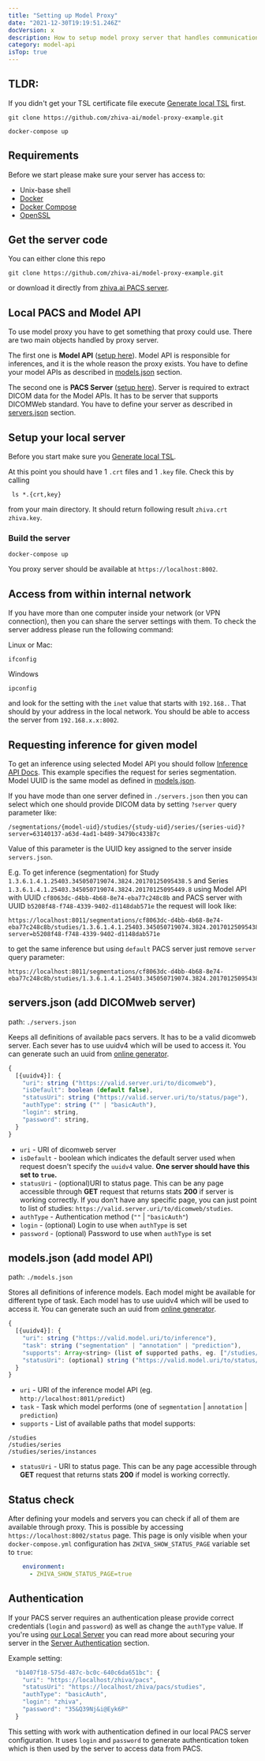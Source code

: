 ```yaml
---
title: "Setting up Model Proxy"
date: "2021-12-30T19:19:51.246Z"
docVersion: x
description: How to setup model proxy server that handles communication between PACS server, DICOM Viewer and Model API?
category: model-api
isTop: true
---
```


<h2>TLDR:</h2>

If you didn't get your TSL certificate file execute [Generate local TSL](/latest/setting-up-local-pacs#generate-local-tsl-certificate-only-once-every-365-days) first.

```shell
git clone https://github.com/zhiva-ai/model-proxy-example.git

docker-compose up
```

## Requirements

Before we start please make sure your server has access to:

- Unix-base shell
- [Docker](https://docs.docker.com/get-docker/)
- [Docker Compose](https://docs.docker.com/compose/install/)
- [OpenSSL](https://www.openssl.org/)

## Get the server code

You can either clone this repo

```shell
git clone https://github.com/zhiva-ai/model-proxy-example.git
```

or download it directly from
[zhiva.ai PACS server](https://github.com/zhiva-ai/model-proxy-example/archive/refs/heads/main.zip).

## Local PACS and Model API

To use model proxy you have to get something that proxy could use. There are two main objects handled by proxy server.

The first one is **Model API** ([setup here](/latest/setting-up-local-model-api)). Model API is responsible for inferences, and it is the whole reason the proxy exists. You have to define your model APIs as described in [models.json](#modelsjson-add-model-api) section.

The second one is **PACS Server** ([setup here](/latest/setting-up-local-pacs)). Server is required to extract DICOM data for the Model APIs. It has to be server that supports DICOMWeb standard. You have to define your server as described in [servers.json](#serversjson-add-dicomweb-server) section.

## Setup your local server

Before you start make sure you [Generate local TSL](/latest/setting-up-local-pacs#generate-local-tsl-certificate-only-once-every-365-days).

At this point you should have 1 `.crt` files and 1 `.key` file. Check this by calling

```shell
 ls *.{crt,key}
```

from your main directory. It should return following result `zhiva.crt zhiva.key`.

### Build the server

```shell
docker-compose up
```

You proxy server should be available at `https://localhost:8002`.

## Access from within internal network

If you have more than one computer inside your network (or VPN connection), then you can share the server settings with them. To check the server address please run the following command:

Linux or Mac:

```shell
ifconfig
```

Windows

```shell
ipconfig
```

and look for the setting with the `inet` value that starts with `192.168.`. That should by your address in the local network. You should be able to access the server from `192.168.x.x:8002`.

## Requesting inference for given model

To get an inference using selected Model API you should follow [Inference API Docs](/latest/segmentation#get%2Fsegmentations%2F%7Bmodel-uid%7D%2Fstudies%2F%7Bstudy-uid%7D%2Fseries%2F%7Bseries-uid%7D). This example specifies the request for series segmentation. Model UUID is the same model as defined in [models.json](/latest/setting-up-model-proxy#modelsjson-add-model-api).

If you have mode than one server defined in `./servers.json` then you can select which one should provide DICOM data by setting `?server` query parameter like:

```
/segmentations/{model-uid}/studies/{study-uid}/series/{series-uid}?server=63140137-a63d-4ad1-b489-3479bc43387c
```

Value of this parameter is the UUID key assigned to the server inside `servers.json`.

E.g. To get inference (segmentation) for Study `1.3.6.1.4.1.25403.345050719074.3824.20170125095438.5` and Series `1.3.6.1.4.1.25403.345050719074.3824.20170125095449.8` using Model API with UUID `cf8063dc-d4bb-4b68-8e74-eba77c248c8b` and PACS server with UUID `b5208f48-f748-4339-9402-d1148dab571e` the request will look like:

```
https://localhost:8011/segmentations/cf8063dc-d4bb-4b68-8e74-eba77c248c8b/studies/1.3.6.1.4.1.25403.345050719074.3824.20170125095438.5/series/1.3.6.1.4.1.25403.345050719074.3824.20170125095449.8?server=b5208f48-f748-4339-9402-d1148dab571e
```

to get the same inference but using `default` PACS server just remove `server` query parameter:

```
https://localhost:8011/segmentations/cf8063dc-d4bb-4b68-8e74-eba77c248c8b/studies/1.3.6.1.4.1.25403.345050719074.3824.20170125095438.5/series/1.3.6.1.4.1.25403.345050719074.3824.20170125095449.8
```

## servers.json (add DICOMweb server)

path:
`./servers.json`

Keeps all definitions of available pacs servers. It has to be a valid dicomweb server. Each sever has to use uuidv4 which will be used to access it. You can generate such an uuid from [online generator](https://www.uuidgenerator.net/version4).

```javascript
{
  [{uuidv4}]: {
    "uri": string ("https://valid.server.uri/to/dicomweb"),
    "isDefault": boolean (default false),
    "statusUri": string ("https://valid.server.uri/to/status/page"),
    "authType": string ("" | "basicAuth"),
    "login": string,
    "password": string,
  }
}
```

- `uri` - URI of dicomweb server
- `isDefault` - boolean which indicates the default server used when request doesn't specify the `uuidv4` value. **One server should have this set to `true`.**
- `statusUri` - (optional)URI to status page. This can be any page accessible through **GET** request that returns stats **200** if server is working correctly. If you don't have any specific page, you can just point to list of studies: `https://valid.server.uri/to/dicomweb/studies`.
- `authType` - Authentication method (`""` | `"basicAuth"`)
- `login` - (optional) Login to use when `authType` is set
- `password` - (optional) Password to use when `authType` is set

## models.json (add model API)

path: `./models.json`

Stores all definitions of inference models. Each model might be available for different type of task. Each model has to use uuidv4 which will be used to access it. You can generate such an uuid from [online generator](https://www.uuidgenerator.net/version4).

```javascript
{
  [{uuidv4}]: {
    "uri": string ("https://valid.model.uri/to/inference"),
    "task": string ("segmentation" | "annotation" | "prediction"),
    "supports": Array<string> (list of supported paths, eg. ["/studies/series"]),
    "statusUri": (optional) string ("https://valid.model.uri/to/status/page")
  }
}
```

- `uri` - URI of the inference model API (eg. `http://localhost:8011/predict`)
- `task` - Task which model performs (one of `segmentation` | `annotation` | `prediction`)
- `supports` - List of available paths that model supports:

```shell
/studies
/studies/series
/studies/series/instances
```

- `statusUri` - URI to status page. This can be any page accessible through **GET** request that returns stats **200** if model is working correctly.

## Status check

After defining your models and servers you can check if all of them are available through proxy. This is possible by accessing `https://localhost:8002/status` page. This page is only visible when your `docker-compose.yml` configuration has `ZHIVA_SHOW_STATUS_PAGE` variable set to `true`:

```yaml
    environment:
      - ZHIVA_SHOW_STATUS_PAGE=true
```

## Authentication

If your PACS server requires an authentication please provide correct credentials (`login` and `password`) as well as change the `authType` value. If you're using [our Local Server](/latest/setting-up-local-pacs) you can read more about securing your server in the [Server Authentication](/latest/setting-up-local-pacs#authentication) section.

Example setting:
```javascript
  "b1407f18-575d-487c-bc0c-640c6da651bc": {
    "uri": "https://localhost/zhiva/pacs",
    "statusUri": "https://localhost/zhiva/pacs/studies",
    "authType": "basicAuth",
    "login": "zhiva",
    "password": "35&Q39Nj&i@Eyk6P"
  }
```

This setting with work with authentication defined in our local PACS server configuration. It uses `login` and `password` to generate authentication token which is then used by the server to access data from PACS.